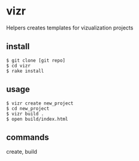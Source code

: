 # vizr

Helpers creates templates for vizualization projects

## install

    $ git clone [git repo]
    $ cd vizr
    $ rake install

## usage

    $ vizr create new_project
    $ cd new_project
    $ vizr build .
    $ open build/index.html

## commands

create, build
